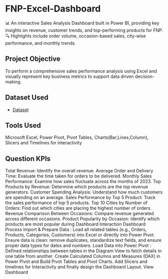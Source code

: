 # FNP-Excel-Dashboard
📊 An interactive Sales Analysis Dashboard built in Power BI, providing key insights on revenue, customer trends, and top-performing products for FNP.  🔍 Highlights include order volume, occasion-based sales, city-wise performance, and monthly trends.
## Project Objective
To perform a comprehensive sales performance analysis using Excel and visually represent key business metrics to support data driven decision-making.

## Dataset Used
- <a href="https://github.com/divyakm09/FNP-Excel-Dashboard/blob/main/Book2.xlsx"> Dataset </a>

## Tools Used
Microsoft Excel, Power Pivot, Pivot Tables, Charts(Bar,Lines,Column), Slicers and Timelines for interactivity

## Question KPIs
Total Revenue: Identify the overall revenue.
Average Order and Delivery Time: Evaluate the time taken for orders to be delivered.
Monthly Sales Performance: Examine how sales fluctuate across the months of 2023.
Top Products by Revenue: Determine which products are the top revenue generators.
Customer Spending Analysis: Understand how much customers are spending on an average.
Sales Performance by Top 5 Product: Track the sales performance of top 5 products.
Top 10 Cities by Number of Orders: Find out which cities are placing the highest number of orders.
Revenue Comparison Between Occasions: Compare revenue generated across different occasions.
Product Popularity by Occasion: Identify which products are most popular during
Dashboard Interaction
Dashboard
Process
Import & Prepare Data : Load all related tables (e.g., Orders, Products, Categories, Customers) into Excel or directly into Power Pivot.
Ensure data is clean: remove duplicates, standardize text fields, and ensure proper data types for dates and numbers.
Load Data into Power Pivot : Defined relationships between tables in the Diagram View to fetch details in one table from another.
Create Calculated Columns and Measures (DAX) in Power Pivot and Build Pivot Tables and Pivot Charts.
Add Slicers and timelines for Interactivity and finally design the Dashboard Layout.
View Dashboard
